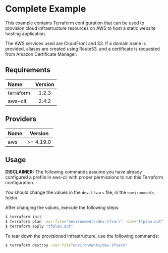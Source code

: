 # Complete Example

This example contains Terraform configuration that can be used to provision
cloud infrastructure resources on AWS to host a static website hosting application.

The AWS services used are CloudFront and S3. If a domain name is provided,
aliases are created using Route53, and a certificate is requested from Amazon
Certificate Manager.

## Requirements

| Name      | Version |
|:----------|:-------:|
| terraform | 1.2.3   |
| aws-cli   | 2.4.2   |

## Providers

| Name | Version   |
|:-----|:---------:|
| aws  | >= 4.19.0 |


## Usage

**DISCLAIMER:** The following commands assume you have already configured a
profile in aws-cli with proper permissions to run this Terraform configuration.

You should change the values in the `dev.tfvars` file, in the `environments`
folder.

After changing the values, execute the following steps:

```sh
$ terraform init
$ terraform plan -var-file="environments/dev.tfvars" -out="tfplan.out"
$ terraform apply "tfplan.out"
```

To tear down the provisioned infrastructure, use the following commands:

```sh
$ terraform destroy -var-file"environments/dev.tfvars"
```
